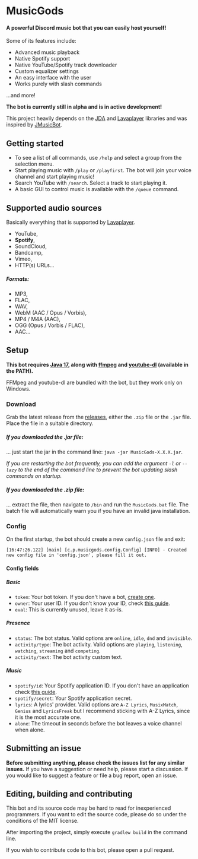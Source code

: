 # MusicGods

#### A powerful Discord music bot that you can easily host yourself!

Some of its features include:
- Advanced music playback
- Native Spotify support
- Native YouTube/Spotify track downloader
- Custom equalizer settings 
- An easy interface with the user
- Works purely with slash commands

...and more!

**The bot is currently still in alpha and is in active development!**
 
This project heavily depends on the [JDA](https://github.com/DV8FromTheWorld/JDA) and [Lavaplayer](https://github.com/sedmelluq/lavaplayer) libraries and was inspired by [JMusicBot](https://github.com/jagrosh/MusicBot).

## Getting started

- To see a list of all commands, use `/help` and select a group from the selection menu.
- Start playing music with `/play` or `/playfirst`. The bot will join your voice channel and start playing music!
- Search YouTube with `/search`. Select a track to start playing it.
- A basic GUI to control music is available with the `/queue` command.

## Supported audio sources

Basically everything that is supported by [Lavaplayer](https://github.com/sedmelluq/lavaplayer).

- YouTube,
- **Spotify**,
- SoundCloud,
- Bandcamp,
- Vimeo,
- HTTP(s) URLs...

##### Formats:

- MP3,
- FLAC,
- WAV,
- WebM (AAC / Opus / Vorbis),
- MP4 / M4A (AAC),
- OGG (Opus / Vorbis / FLAC),
- AAC...

## Setup

**This bot requires [Java 17](https://adoptium.net/temurin/releases/), along with [ffmpeg](https://ffmpeg.org) and [youtube-dl](https://github.com/ytdl-org/youtube-dl) (available in the PATH).**

FFMpeg and youtube-dl are bundled with the bot, but they work only on Windows.

### Download

Grab the latest release from the [releases](https://github.com/PattexPattex/MusicGods/releases), either the `.zip` file or the `.jar` file.
Place the file in a suitable directory.

##### If you downloaded the .jar file:

... just start the jar in the command line: `java -jar MusicGods-X.X.X.jar`.

_If you are restarting the bot frequently, you can add the argument `-l` or `--lazy` to the end of the command line to 
prevent the bot updating slash commands on startup._

##### If you downloaded the .zip file:

... extract the file, then navigate to `/bin` and run the `MusicGods.bat` file. 
The batch file will automatically warn you if you have an invalid java installation.

### Config

On the first startup, the bot should create a new `config.json` file and exit:

``
[16:47:26.122] [main] [c.p.musicgods.config.Config] [INFO] - Created new config file in 'config.json', please fill it out.
``

#### Config fields

##### Basic
- `token`: Your bot token. If you don't have a bot, [create one](https://github.com/DV8FromTheWorld/JDA/wiki/3%29-Getting-Started#creating-a-discord-bot).
- `owner`: Your user ID. If you don't know your ID, check [this guide](https://jmusicbot.com/finding-your-user-id/).
- `eval`: This is currently unused, leave it as-is.

##### Presence
- `status`: The bot status. Valid options are `online`, `idle`, `dnd` and `invisible`.
- `activity/type`: The bot activity. Valid options are `playing`, `listening`, `watching`, `streaming` and `competing`.
- `activity/text`: The bot activity custom text.

##### Music
- `spotify/id`: Your Spotify application ID. If you don't have an application check [this guide](https://developer.spotify.com/documentation/general/guides/authorization/app-settings/).
- `spotify/secret`: Your Spotify application secret.
- `lyrics`: A lyrics' provider. Valid options are `A-Z Lyrics`, `MusixMatch`, `Genius` and `LyricsFreak` 
but I recommend sticking with A-Z Lyrics, since it is the most accurate one.
- `alone`: The timeout in seconds before the bot leaves a voice channel when alone.

## Submitting an issue

**Before submitting anything, please check the issues list for any similar issues.** 
If you have a suggestion or need help, please start a discussion. 
If you would like to suggest a feature or file a bug report, open an issue.

## Editing, building and contributing

This bot and its source code may be hard to read for inexperienced programmers. 
If you want to edit the source code, please do so under the conditions of the MIT license.

After importing the project, simply execute `gradlew build` in the command line.

If you wish to contribute code to this bot, please open a pull request.
